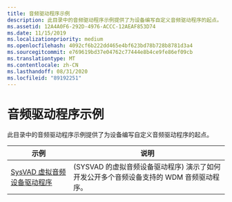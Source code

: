 ```yaml
---
title: 音频驱动程序示例
description: 此目录中的音频驱动程序示例提供了为设备编写自定义音频驱动程序的起点。
ms.assetid: 12A4A0F6-292D-4976-ACCC-12AEAF853D74
ms.date: 11/15/2019
ms.localizationpriority: medium
ms.openlocfilehash: 4092cf6b222dd465e4bf623bd78b728b8781d3a4
ms.sourcegitcommit: e769619bd37e04762c77444e8b4ce9fe86ef09cb
ms.translationtype: MT
ms.contentlocale: zh-CN
ms.lasthandoff: 08/31/2020
ms.locfileid: "89192251"
---
```

# <a name="audio-driver-samples"></a>音频驱动程序示例

此目录中的音频驱动程序示例提供了为设备编写自定义音频驱动程序的起点。

| 示例 | 说明 |
| --- | --- |
| [SysVAD 虚拟音频设备驱动程序](/samples/microsoft/windows-driver-samples/sysvad-virtual-audio-device-driver-sample/) |  (SYSVAD 的虚拟音频设备驱动程序) 演示了如何开发公开多个音频设备支持的 WDM 音频驱动程序。 |